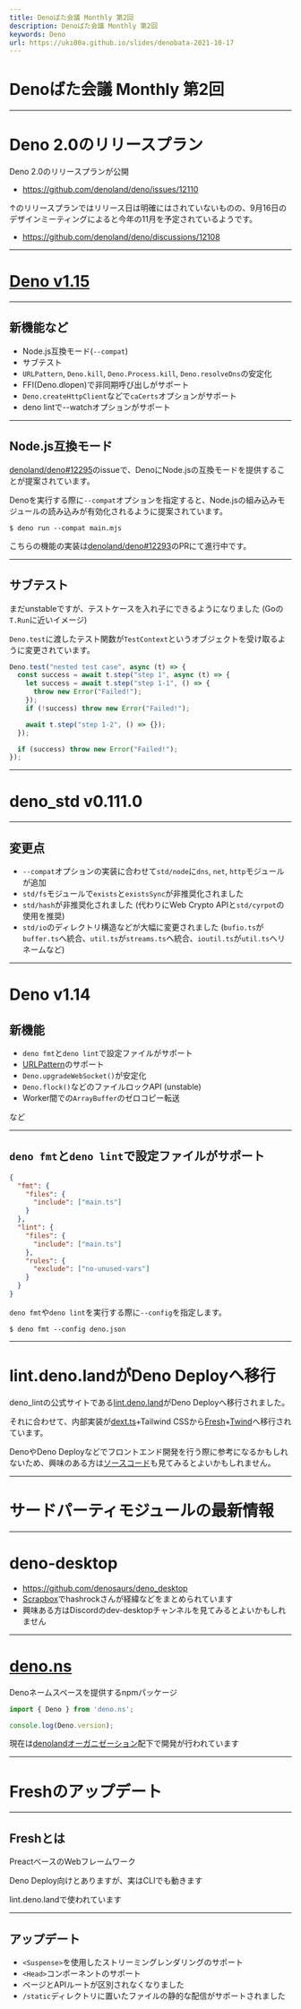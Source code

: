 ```yaml
---
title: Denoばた会議 Monthly 第2回
description: Denoばた会議 Monthly 第2回
keywords: Deno
url: https://uki00a.github.io/slides/denobata-2021-10-17
---
```


# Denoばた会議 Monthly 第2回

<!-- _class: lead -->

---

# Deno 2.0のリリースプラン

Deno 2.0のリリースプランが公開

- https://github.com/denoland/deno/issues/12110

↑のリリースプランではリリース日は明確にはされていないものの、9月16日のデザインミーティングによると今年の11月を予定されているようです。

- https://github.com/denoland/deno/discussions/12108

---

# [Deno v1.15](https://deno.com/blog/v1.15)

<!-- _class: lead -->

---

## 新機能など

- Node.js互換モード(`--compat`)
- サブテスト
- `URLPattern`, `Deno.kill`, `Deno.Process.kill`, `Deno.resolveDns`の安定化
- FFI(Deno.dlopen)で非同期呼び出しがサポート
- `Deno.createHttpClient`などで`caCerts`オプションがサポート
- deno lintで--watchオプションがサポート

---

## Node.js互換モード

[denoland/deno#12295](https://github.com/denoland/deno/issues/12295)のissueで、DenoにNode.jsの互換モードを提供することが提案されています。

Denoを実行する際に`--compat`オプションを指定すると、Node.jsの組み込みモジュールの読み込みが有効化されるように提案されています。

```shell
$ deno run --compat main.mjs
```

こちらの機能の実装は[denoland/deno#12293](https://github.com/denoland/deno/pull/12293)のPRにて進行中です。

---

## サブテスト

まだunstableですが、テストケースを入れ子にできるようになりました (Goの`T.Run`に近いイメージ)

`Deno.test`に渡したテスト関数が`TestContext`というオブジェクトを受け取るように変更されています。

```typescript
Deno.test("nested test case", async (t) => {
  const success = await t.step("step 1", async (t) => {
    let success = await t.step("step 1-1", () => {
      throw new Error("Failed!");
    });
    if (!success) throw new Error("Failed!");

    await t.step("step 1-2", () => {});
  });

  if (success) throw new Error("Failed!");
});
```

---

# deno_std v0.111.0

<!-- _class: lead -->

---

## 変更点

- `--compat`オプションの実装に合わせて`std/node`に`dns`, `net`, `http`モジュールが追加
- `std/fs`モジュールで`exists`と`existsSync`が非推奨化されました
- `std/hash`が非推奨化されました (代わりにWeb Crypto APIと`std/cyrpot`の使用を推奨)
- `std/io`のディレクトリ構造などが大幅に変更されました (`bufio.ts`が`buffer.ts`へ統合、`util.ts`が`streams.ts`へ統合、`ioutil.ts`が`util.ts`へリネームなど)

---

# Deno v1.14

<!-- _class: lead -->

## 新機能

- `deno fmt`と`deno lint`で設定ファイルがサポート
- [URLPattern](https://web.dev/urlpattern/)のサポート
- `Deno.upgradeWebSocket()`が安定化
- `Deno.flock()`などのファイルロックAPI (unstable)
- Worker間での`ArrayBuffer`のゼロコピー転送

など

---

## `deno fmt`と`deno lint`で設定ファイルがサポート

```json:deno.json
{
  "fmt": {
    "files": {
      "include": ["main.ts"]
    }
  },
  "lint": {
    "files": {
      "include": ["main.ts"]
    },
    "rules": {
      "exclude": ["no-unused-vars"]
    }
  }
}
```

`deno fmt`や`deno lint`を実行する際に`--config`を指定します。

```shell
$ deno fmt --config deno.json
```

---

# lint.deno.landがDeno Deployへ移行

deno_lintの公式サイトである[lint.deno.land](https://lint.deno.land/)がDeno Deployへ移行されました。

それに合わせて、内部実装が[dext.ts](https://github.com/lucacasonato/dext.ts)+Tailwind CSSから[Fresh](https://github.com/lucacasonato/fresh)+[Twind](https://github.com/tw-in-js/twind)へ移行されています。

DenoやDeno Deployなどでフロントエンド開発を行う際に参考になるかもしれないため、興味のある方は[ソースコード](https://github.com/denoland/deno_lint/tree/74b7de1af3593cc673385924ee060112d9b9199a/www)も見てみるとよいかもしれません。

---

# サードパーティモジュールの最新情報

<!-- _class: lead -->

---

# deno-desktop

- https://github.com/denosaurs/deno_desktop
- [Scrapbox](https://scrapbox.io/deno-ja/Deno_Desktop)でhashrockさんが経緯などをまとめられています
- 興味ある方はDiscordのdev-desktopチャンネルを見てみるとよいかもしれません

---

# [deno.ns](https://github.com/denoland/deno.ns)

Denoネームスペースを提供するnpmパッケージ

```javascript
import { Deno } from 'deno.ns';

console.log(Deno.version);
```

現在は[denolandオーガニゼーション](https://github.com/denoland)配下で開発が行われています

---

# Freshのアップデート

<!-- _class: lead -->

---

## Freshとは

PreactベースのWebフレームワーク

Deno Deploy向けとありますが、実はCLIでも動きます

lint.deno.landで使われています

---

## アップデート

- `<Suspense>`を使用したストリーミングレンダリングのサポート
- `<Head>`コンポーネントのサポート
- ページとAPIルートが区別されなくなりました
- `/static`ディレクトリに置いたファイルの静的な配信がサポートされました
